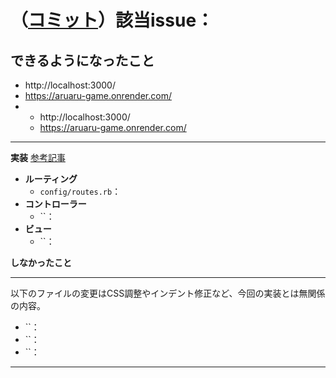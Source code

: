 # （[コミット]()）該当issue： #

**できるようになったこと**
- 
  - http://localhost:3000/
  - https://aruaru-game.onrender.com/
- 
  - http://localhost:3000/
  - https://aruaru-game.onrender.com/


____
**実装**
[参考記事]()

- **ルーティング**
  - `config/routes.rb`：
- **コントローラー**
  - ``：
- **ビュー**
  - ``：

**しなかったこと**

____
以下のファイルの変更はCSS調整やインデント修正など、今回の実装とは無関係の内容。
- ``：
- ``：
- ``：
____
